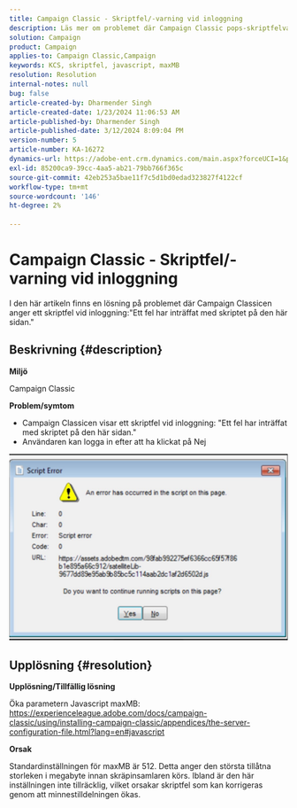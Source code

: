 ```yaml
---
title: Campaign Classic - Skriptfel/-varning vid inloggning
description: Läs mer om problemet där Campaign Classic pops-skriptfelvarning vid loggning. Öka parametern Javascript maxMB.
solution: Campaign
product: Campaign
applies-to: Campaign Classic,Campaign
keywords: KCS, skriptfel, javascript, maxMB
resolution: Resolution
internal-notes: null
bug: false
article-created-by: Dharmender Singh
article-created-date: 1/23/2024 11:06:53 AM
article-published-by: Dharmender Singh
article-published-date: 3/12/2024 8:09:04 PM
version-number: 5
article-number: KA-16272
dynamics-url: https://adobe-ent.crm.dynamics.com/main.aspx?forceUCI=1&pagetype=entityrecord&etn=knowledgearticle&id=3eda4c7e-dfb9-ee11-a569-6045bd006149
exl-id: 85200ca9-39cc-4aa5-ab21-79bb766f365c
source-git-commit: 42eb253a5bae11f7c5d1bd0edad323827f4122cf
workflow-type: tm+mt
source-wordcount: '146'
ht-degree: 2%

---
```


# Campaign Classic - Skriptfel/-varning vid inloggning


I den här artikeln finns en lösning på problemet där Campaign Classicen anger ett skriptfel vid inloggning:&quot;Ett fel har inträffat med skriptet på den här sidan.&quot;

## Beskrivning {#description}


<b>Miljö</b>

Campaign Classic

<b>Problem/symtom</b>

- Campaign Classicen visar ett skriptfel vid inloggning: &quot;Ett fel har inträffat med skriptet på den här sidan.&quot;
- Användaren kan logga in efter att ha klickat på Nej


![](assets/___3fda4c7e-dfb9-ee11-a569-6045bd006149___.jpeg)


## Upplösning {#resolution}


<b>Upplösning/Tillfällig lösning</b>

Öka parametern Javascript maxMB: https://experienceleague.adobe.com/docs/campaign-classic/using/installing-campaign-classic/appendices/the-server-configuration-file.html?lang=en#javascript

<b>Orsak</b>

Standardinställningen för maxMB är 512. Detta anger den största tillåtna storleken i megabyte innan skräpinsamlaren körs. Ibland är den här inställningen inte tillräcklig, vilket orsakar skriptfel som kan korrigeras genom att minnestilldelningen ökas.
